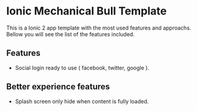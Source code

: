 # Ionic Mechanical Bull Template

This is a Ionic 2 app template with the most used features and approachs. 
Bellow you will see the list of the features included.

## Features
- Social login ready to use ( facebook, twitter, google ).

## Better experience features
- Splash screen only hide when content is fully loaded.